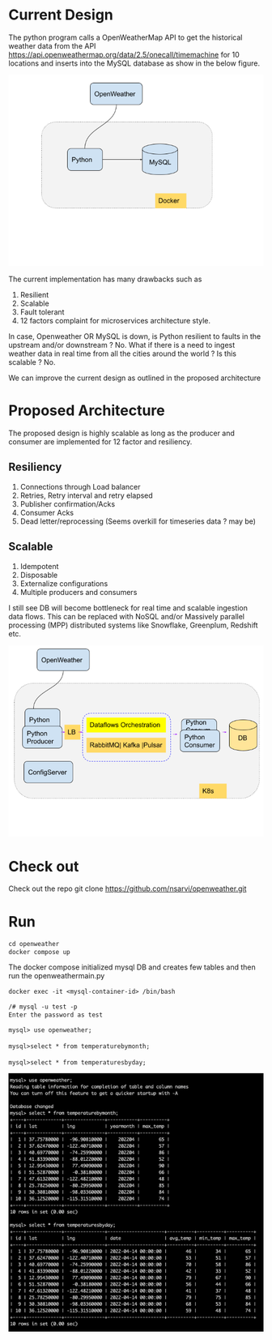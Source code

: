 # Current Design

The python program calls a OpenWeatherMap API to get the historical weather data from the API 
https://api.openweathermap.org/data/2.5/onecall/timemachine for 10 locations and inserts into the MySQL database as show in the below figure.



![Current Design](images/current-design.png?raw=true "Current Design")

The current implementation has many drawbacks such as
1. Resilient 
2. Scalable
3. Fault tolerant 
4. 12 factors complaint for microservices architecture style. 

In case, Openweather OR MySQL is down, is Python resilient to faults in the upstream and/or downstream  ? No.
What if there is a need to ingest weather data in real time from all the cities around the world ? Is this scalable ? No.

We can improve the current design as outlined in the proposed architecture

# Proposed Architecture

The proposed design is highly scalable as long as the producer and consumer are implemented for 12 factor and resiliency. 

## Resiliency
1. Connections through Load balancer
2. Retries, Retry interval and retry elapsed 
3. Publisher confirmation/Acks
4. Consumer Acks
5. Dead letter/reprocessing (Seems overkill for timeseries data ? may be)

## Scalable
1. Idempotent
2. Disposable
3. Externalize configurations
4. Multiple producers and consumers

I still see DB will become bottleneck for real time and scalable ingestion data flows. This can be replaced with NoSQL and/or Massively parallel processing (MPP) distributed 
systems like Snowflake, Greenplum, Redshift etc.


![Propsed Design](images/proposed-design.png?raw=true "Proposed Design")

# Check out 
Check out the repo
git clone https://github.com/nsarvi/openweather.git

# Run
```
cd openweather
docker compose up

```
The docker compose initialized mysql DB and creates few tables and then run the openweathermain.py

```
docker exec -it <mysql-container-id> /bin/bash
```
```
/# mysql -u test -p
Enter the password as test
```

```
mysql> use openweather;

mysql>select * from temperaturebymonth;

mysql>select * from temperaturesbyday;
```


![Results](images/results.png?raw=true "Results")